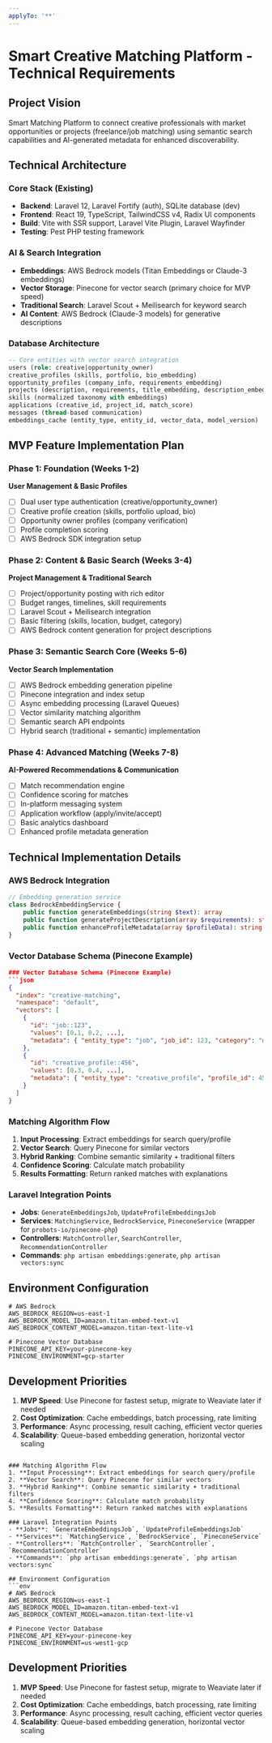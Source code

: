 ```yaml
---
applyTo: '**'
---
```


# Smart Creative Matching Platform - Technical Requirements

## Project Vision
Smart Matching Platform to connect creative professionals with market opportunities or projects (freelance/job matching) using semantic search capabilities and AI-generated metadata for enhanced discoverability.

## Technical Architecture

### Core Stack (Existing)
- **Backend**: Laravel 12, Laravel Fortify (auth), SQLite database (dev)
- **Frontend**: React 19, TypeScript, TailwindCSS v4, Radix UI components
- **Build**: Vite with SSR support, Laravel Vite Plugin, Laravel Wayfinder
- **Testing**: Pest PHP testing framework

### AI & Search Integration
- **Embeddings**: AWS Bedrock models (Titan Embeddings or Claude-3 embeddings)
- **Vector Storage**: Pinecone for vector search (primary choice for MVP speed)
- **Traditional Search**: Laravel Scout + Meilisearch for keyword search
- **AI Content**: AWS Bedrock (Claude-3 models) for generative descriptions

### Database Architecture
```sql
-- Core entities with vector search integration
users (role: creative|opportunity_owner)
creative_profiles (skills, portfolio, bio_embedding)
opportunity_profiles (company_info, requirements_embedding) 
projects (description, requirements, title_embedding, description_embedding)
skills (normalized taxonomy with embeddings)
applications (creative_id, project_id, match_score)
messages (thread-based communication)
embeddings_cache (entity_type, entity_id, vector_data, model_version)
```

## MVP Feature Implementation Plan

### Phase 1: Foundation (Weeks 1-2)
**User Management & Basic Profiles**
- [ ] Dual user type authentication (creative/opportunity_owner)
- [ ] Creative profile creation (skills, portfolio upload, bio)
- [ ] Opportunity owner profiles (company verification)
- [ ] Profile completion scoring
- [ ] AWS Bedrock SDK integration setup

### Phase 2: Content & Basic Search (Weeks 3-4)
**Project Management & Traditional Search**
- [ ] Project/opportunity posting with rich editor
- [ ] Budget ranges, timelines, skill requirements
- [ ] Laravel Scout + Meilisearch integration
- [ ] Basic filtering (skills, location, budget, category)
- [ ] AWS Bedrock content generation for project descriptions

### Phase 3: Semantic Search Core (Weeks 5-6)
**Vector Search Implementation**
- [ ] AWS Bedrock embedding generation pipeline
- [ ] Pinecone integration and index setup
- [ ] Async embedding processing (Laravel Queues)
- [ ] Vector similarity matching algorithm
- [ ] Semantic search API endpoints
- [ ] Hybrid search (traditional + semantic) implementation

### Phase 4: Advanced Matching (Weeks 7-8)
**AI-Powered Recommendations & Communication**
- [ ] Match recommendation engine
- [ ] Confidence scoring for matches
- [ ] In-platform messaging system
- [ ] Application workflow (apply/invite/accept)
- [ ] Basic analytics dashboard
- [ ] Enhanced profile metadata generation

## Technical Implementation Details

### AWS Bedrock Integration
```php
// Embedding generation service
class BedrockEmbeddingService {
    public function generateEmbeddings(string $text): array
    public function generateProjectDescription(array $requirements): string
    public function enhanceProfileMetadata(array $profileData): string
}
```

### Vector Database Schema (Pinecone Example)
```json
### Vector Database Schema (Pinecone Example)
```json
{
  "index": "creative-matching",
  "namespace": "default",
  "vectors": [
    {
      "id": "job::123",
      "values": [0.1, 0.2, ...],
      "metadata": { "entity_type": "job", "job_id": 123, "category": "design" }
    },
    {
      "id": "creative_profile::456",
      "values": [0.3, 0.4, ...],
      "metadata": { "entity_type": "creative_profile", "profile_id": 456 }
    }
  ]
}
```

### Matching Algorithm Flow
1. **Input Processing**: Extract embeddings for search query/profile
2. **Vector Search**: Query Pinecone for similar vectors
3. **Hybrid Ranking**: Combine semantic similarity + traditional filters
4. **Confidence Scoring**: Calculate match probability
5. **Results Formatting**: Return ranked matches with explanations

### Laravel Integration Points
- **Jobs**: `GenerateEmbeddingsJob`, `UpdateProfileEmbeddingsJob`
- **Services**: `MatchingService`, `BedrockService`, `PineconeService` (wrapper for `probots-io/pinecone-php`)
- **Controllers**: `MatchController`, `SearchController`, `RecommendationController`
- **Commands**: `php artisan embeddings:generate`, `php artisan vectors:sync`

## Environment Configuration
```env
# AWS Bedrock
AWS_BEDROCK_REGION=us-east-1
AWS_BEDROCK_MODEL_ID=amazon.titan-embed-text-v1
AWS_BEDROCK_CONTENT_MODEL=amazon.titan-text-lite-v1

# Pinecone Vector Database
PINECONE_API_KEY=your-pinecone-key
PINECONE_ENVIRONMENT=gcp-starter
```

## Development Priorities
1. **MVP Speed**: Use Pinecone for fastest setup, migrate to Weaviate later if needed
2. **Cost Optimization**: Cache embeddings, batch processing, rate limiting
3. **Performance**: Async processing, result caching, efficient vector queries
4. **Scalability**: Queue-based embedding generation, horizontal vector scaling

```

### Matching Algorithm Flow
1. **Input Processing**: Extract embeddings for search query/profile
2. **Vector Search**: Query Pinecone for similar vectors
3. **Hybrid Ranking**: Combine semantic similarity + traditional filters
4. **Confidence Scoring**: Calculate match probability
5. **Results Formatting**: Return ranked matches with explanations

### Laravel Integration Points
- **Jobs**: `GenerateEmbeddingsJob`, `UpdateProfileEmbeddingsJob`
- **Services**: `MatchingService`, `BedrockService`, `PineconeService`
- **Controllers**: `MatchController`, `SearchController`, `RecommendationController`
- **Commands**: `php artisan embeddings:generate`, `php artisan vectors:sync`

## Environment Configuration
```env
# AWS Bedrock
AWS_BEDROCK_REGION=us-east-1
AWS_BEDROCK_MODEL_ID=amazon.titan-embed-text-v1
AWS_BEDROCK_CONTENT_MODEL=amazon.titan-text-lite-v1

# Pinecone Vector Database
PINECONE_API_KEY=your-pinecone-key
PINECONE_ENVIRONMENT=us-west1-gcp
```

## Development Priorities
1. **MVP Speed**: Use Pinecone for fastest setup, migrate to Weaviate later if needed
2. **Cost Optimization**: Cache embeddings, batch processing, rate limiting
3. **Performance**: Async processing, result caching, efficient vector queries
4. **Scalability**: Queue-based embedding generation, horizontal vector scaling
